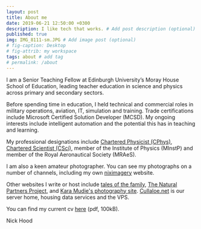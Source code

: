 ```yaml
---
layout: post
title: About me
date: 2019-06-21 12:50:00 +0300
description: I like tech that works. # Add post description (optional)
published: true
img: IMG_8111-sm.JPG # Add image post (optional)
# fig-caption: Desktop 
# fig-attrib: my workspace
tags: about # add tag
# permalink: /about
---
```


I am a Senior Teaching Fellow at Edinburgh University’s Moray House School of Education, leading teacher education in science and physics across primary and secondary sectors.

Before spending time in education, I held technical and commercial roles in military operations, aviation, IT, simulation and training. Trade certifications include Microsoft Certified Solution Developer (MCSD). My ongoing interests include intelligent automation and the potential this has in teaching and learning.

My professional designations include [Chartered Physicist (CPhys)](https://membership.iop.org/chartered-physicist-cphys), [Chartered Scientist (CSci)](https://sciencecouncil.org/scientists-science-technicians/which-professional-award-is-right-for-me/csci/), member of the Institute of Physics (MInstP) and member of the Royal Aeronautical Society (MRAeS).

I am also a keen amateur photographer. You can see my photographs on a number of channels, including my own [niximagery](https://niximagery.com) website.

Other websites I write or host include [tales of the family](https://cullaloe.com/family/), [The Natural Partners Project](https://naturalpartnersproject.org/), and [Kara Mudie's photography site](https://karamudie.co.uk/). [Cullaloe.net](https://cullaloe.net/) is our server home, housing data services and the VPS.

You can find my current cv [here](http://cullaloe.com/cv.pdf) (pdf, 100kB).


Nick Hood